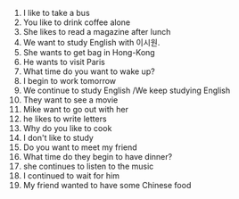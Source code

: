 1. I like to take a bus
2. You like to drink coffee alone
3. She likes to read a magazine after lunch
4. We want to study English with 이시원.
5. She wants to get bag in Hong-Kong
6. He wants to visit Paris
8. What time do you want to wake up?
9. I begin to work tomorrow
10. We continue to study English /We keep studying English
11. They want to see a movie
12. Mike want to go out with her
13. he likes to write letters
14. Why do you like to cook
15. I don't like to study
16. Do you want to meet my friend
17. What time do they begin to have dinner?
18. she continues to listen to the music
19. I continued to wait for him
20. My friend wanted to have some Chinese food
